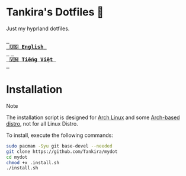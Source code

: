 # Tankira's Dotfiles 🌈
Just my hyprland dotfiles.<br><br>
<a href="https://github.com/Tankira/mydot/README.md"><kbd> <br> <b>🇺🇸 English</b> <br> </kbd></a>
<a href="https://github.com/Tankira/mydot/README.vi-VN.md"><kbd> <br> <b>🇻🇳 Tiếng Việt</b> <br> </kbd></a>

# Installation
> [!NOTE]
> The installation script is designed for [Arch Linux](https://wiki.archlinux.org/title/Arch_Linux) and some [Arch-based distro](https://wiki.archlinux.org/title/Arch-based_distributions), not for all Linux Distro.

To install, execute the following commands:
```bash
sudo pacman -Syu git base-devel --needed
git clone https://github.com/Tankira/mydot
cd mydot
chmod +x .install.sh
./install.sh
```
